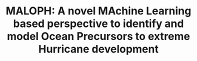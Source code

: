 ---
title: 'MALOPH: A novel MAchine Learning based perspective to identify and model Ocean Precursors to extreme Hurricane development'
logo: 'esa.webp'
pi: ''
uvpi: 'V. Nieves'
years: '2021-2024'
website: 'https://www.aiforoceans.org/maloph/'
funding_source: 'European Space Agency - Open Discovery Ideas Channel'
role: ''
project_type: ''
partners: []
---
